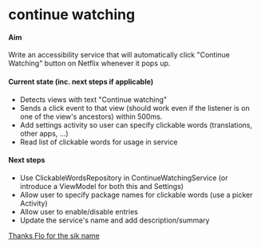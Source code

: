 continue watching
=================

#### Aim
Write an accessibility service that will automatically click "Continue Watching" button on Netflix whenever it pops up.

#### Current state (inc. next steps if applicable)
- Detects views with text "Continue watching"
- Sends a click event to that view (should work even if the listener is on one of the view's ancestors) within 500ms.
- Add settings activity so user can specify clickable words (translations, other apps, ...)
- Read list of clickable words for usage in service

#### Next steps

- Use ClickableWordsRepository in ContinueWatchingService (or introduce a ViewModel for both this and Settings)
- Allow user to specify package names for clickable words (use a picker Activity)
- Allow user to enable/disable entries
- Update the service's name and add description/summary

[Thanks Flo for the sik name](https://github.com/florina-muntenescu)
